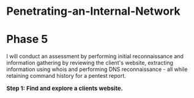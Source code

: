 # Penetrating-an-Internal-Network


<h1>Phase 5</h1>

I will conduct an assessment by performing initial reconnaissance and information gathering by reviewing the client's website, extracting information using whois and performing DNS reconnaissance - all while retaining command history for a pentest report.

**<p style="font-size: 15px;">Step 1: Find and explore a clients website.</p>**
